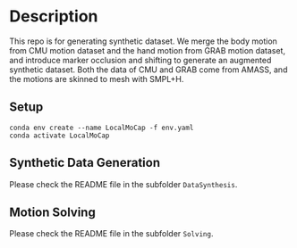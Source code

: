 # Description
This repo is for generating synthetic dataset. We merge the body motion from CMU motion dataset and the hand motion from GRAB motion dataset, and introduce marker occlusion and shifting to generate an augmented synthetic dataset. Both the data of CMU and GRAB come from AMASS, and the motions are skinned to mesh with SMPL+H.

## Setup

````
conda env create --name LocalMoCap -f env.yaml
conda activate LocalMoCap
````



## Synthetic Data Generation

Please check the README file in the subfolder `DataSynthesis`.

## Motion Solving

Please check the README file in the subfolder `Solving`.
